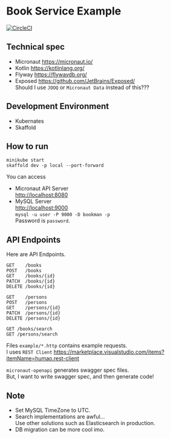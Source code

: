 # Book Service Example

[![CircleCI](https://circleci.com/gh/xirc/example-micronaut-bookman.svg?style=shield)](https://circleci.com/gh/xirc/example-micronaut-bookman)

## Technical spec
* Micronaut <https://micronaut.io/>
* Kotlin <https://kotlinlang.org/>
* Flyway <https://flywaydb.org/>
* Exposed <https://github.com/JetBrains/Exposed/>  
  Should I use `JOOQ` or `Micronaut Data` instead of this???

## Development Environment
* Kubernates
* Skaffold

## How to run

```
minikube start
skaffold dev -p local --port-forward
```

You can access
* Micronaut API Server  
<http://localhost:8080>
* MySQL Server  
<http://localhost:9000>  
`mysql -u user -P 9000 -D bookman -p`  
Password is `password`.

## API Endpoints

Here are API Endpoints.
```
GET    /books
POST   /books
GET    /books/{id}
PATCH  /books/{id}
DELETE /books/{id}

GET    /persons
POST   /persons
GET    /persons/{id}
PATCH  /persons/{id}
DELETE /persons/{id}

GET /books/search
GET /persons/search
```

Files `example/*.http` contains example requests.  
I uses `REST Client`
<https://marketplace.visualstudio.com/items?itemName=humao.rest-client>

`micronaut-openapi` generates swagger spec files.  
But, I want to write swagger spec, and then generate code!

## Note

* Set MySQL TimeZone to UTC.
* Search implementations are awful...  
Use other solutions such as Elasticsearch in production.
* DB migration can be more cool imo.